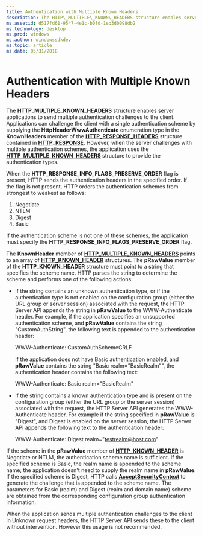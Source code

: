 ```yaml
---
title: Authentication with Multiple Known Headers
description: The HTTP\_MULTIPLE\_KNOWN\_HEADERS structure enables server applications to send multiple authentication challenges to the client.
ms.assetid: d517fd61-9547-4e1c-b0fd-1eb3d0098db2
ms.technology: desktop
ms.prod: windows
ms.author: windowssdkdev
ms.topic: article
ms.date: 05/31/2018
---
```


# Authentication with Multiple Known Headers

The [**HTTP\_MULTIPLE\_KNOWN\_HEADERS**](http-multiple-known-headers.md) structure enables server applications to send multiple authentication challenges to the client. Applications can challenge the client with a single authentication scheme by supplying the **HttpHeaderWwwAuthenticate** enumeration type in the **KnownHeaders** member of the [**HTTP\_RESPONSE\_HEADERS**](http-response-headers.md) structure contained in [**HTTP\_RESPONSE**](http-response.md). However, when the server challenges with multiple authentication schemes, the application uses the [**HTTP\_MULTIPLE\_KNOWN\_HEADERS**](http-multiple-known-headers.md) structure to provide the authentication types.

When the **HTTP\_RESPONSE\_INFO\_FLAGS\_PRESERVE\_ORDER** flag is present, HTTP sends the authentication headers in the specified order. If the flag is not present, HTTP orders the authentication schemes from strongest to weakest as follows:

1.  Negotiate
2.  NTLM
3.  Digest
4.  Basic

If the authentication scheme is not one of these schemes, the application must specify the **HTTP\_RESPONSE\_INFO\_FLAGS\_PRESERVE\_ORDER** flag.

The **KnownHeader** member of [**HTTP\_MULTIPLE\_KNOWN\_HEADERS**](http-multiple-known-headers.md) points to an array of [**HTTP\_KNOWN\_HEADER**](http-known-header.md) structures. The **pRawValue** member of the **HTTP\_KNOWN\_HEADER** structure must point to a string that specifies the scheme name. HTTP parses the string to determine the scheme and performs one of the following actions:

-   If the string contains an unknown authentication type, or if the authentication type is not enabled on the configuration group (either the URL group or server session) associated with the request, the HTTP Server API appends the string in **pRawValue** to the WWW-Authenticate header. For example, if the application specifies an unsupported authentication scheme, and **pRawValue** contains the string "CustomAuthString", the following text is appended to the authentication header:

    WWW-Authenticate: CustomAuthSchemeCRLF

    If the application does not have Basic authentication enabled, and **pRawValue** contains the string "Basic realm="BasicRealm"", the authentication header contains the following text:

    WWW-Authenticate: Basic realm="BasicRealm"

-   If the string contains a known authentication type and is present on the configuration group (either the URL group or the server session) associated with the request, the HTTP Server API generates the WWW-Authenticate header. For example if the string specified in **pRawValue** is "Digest", and Digest is enabled on the server session, the HTTP Server API appends the following text to the authentication header:

    WWW-Authenticate: Digest realm="testrealm@host.com"

If the scheme in the **pRawValue** member of [**HTTP\_KNOWN\_HEADER**](http-known-header.md) is Negotiate or NTLM, the authentication scheme name is sufficient. If the specified scheme is Basic, the realm name is appended to the scheme name; the application doesn't need to supply the realm name in **pRawValue**. If the specified scheme is Digest, HTTP calls [**AcceptSecurityContext**](https://msdn.microsoft.com/library/windows/desktop/aa374703) to generate the challenge that is appended to the scheme name. The parameters for Basic (realm) and Digest (realm and domain name) scheme are obtained from the corresponding configuration group authentication information.

When the application sends multiple authentication challenges to the client in Unknown request headers, the HTTP Server API sends these to the client without intervention. However this usage is not recommended.

 

 




